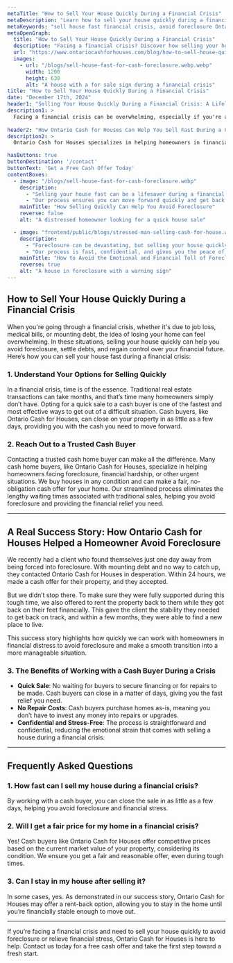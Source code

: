 ```yaml
---
metaTitle: "How to Sell Your House Quickly During a Financial Crisis"
metaDescription: "Learn how to sell your house quickly during a financial crisis. Discover how Ontario Cash for Houses helped a client avoid foreclosure and find financial relief."
metaKeywords: "sell house fast financial crisis, avoid foreclosure Ontario, quick house sale Ontario, financial crisis real estate solutions, sell house fast foreclosure"
metaOpenGraph:
  title: "How to Sell Your House Quickly During a Financial Crisis"
  description: "Facing a financial crisis? Discover how selling your house quickly with Ontario Cash for Houses can help you avoid foreclosure and get back on track."
  url: "https://www.ontariocashforhouses.com/blog/how-to-sell-house-quickly-financial-crisis"
  images:
    - url: "/blogs/sell-house-fast-for-cash-foreclosure.webp.webp"
      width: 1200
      height: 630
      alt: "A house with a for sale sign during a financial crisis"
title: "How to Sell Your House Quickly During a Financial Crisis"
date: "December 17th, 2024"
header1: "Selling Your House Quickly During a Financial Crisis: A Lifeline for Homeowners"
description1: >
  Facing a financial crisis can be overwhelming, especially if you're at risk of foreclosure. In these times, selling your house quickly can provide the relief you need, helping you avoid foreclosure, settle debts, or move forward with a fresh start. This article discusses how selling your house quickly during a financial crisis can give you the flexibility and time to recover financially.
  
header2: "How Ontario Cash for Houses Can Help You Sell Fast During a Crisis"
description2: >
  Ontario Cash for Houses specializes in helping homeowners in financial distress by providing fast cash offers for their homes. If you're facing foreclosure or need to sell quickly due to financial hardship, we can assist you by purchasing your home and closing the deal in as little as a few days. But don’t just take our word for it—here’s a real success story that shows how we’ve helped homeowners just like you.

hasButtons: true
buttonDestination: '/contact'
buttonText: 'Get a Free Cash Offer Today'
contentBoxes:
  - image: "/blogs/sell-house-fast-for-cash-foreclosure.webp"
    description: 
      - "Selling your house fast can be a lifesaver during a financial crisis. Ontario Cash for Houses works with homeowners to provide a quick, hassle-free sale, even when facing foreclosure."
      - "Our process ensures you can move forward quickly and get back on your feet, no matter the circumstances."
    mainTitle: "How Selling Quickly Can Help You Avoid Foreclosure"
    reverse: false
    alt: "A distressed homeowner looking for a quick house sale"

  - image: "frontend/public/blogs/stressed-man-selling-cash-for-house.webp"
    description: 
      - "Foreclosure can be devastating, but selling your house quickly can prevent it. We helped a client facing foreclosure avoid losing their home, providing them the opportunity to start fresh."
      - "Our process is fast, confidential, and gives you the peace of mind you need during a stressful time."
    mainTitle: "How to Avoid the Emotional and Financial Toll of Foreclosure"
    reverse: true
    alt: "A house in foreclosure with a warning sign"
---
```


## **How to Sell Your House Quickly During a Financial Crisis**

When you're going through a financial crisis, whether it's due to job loss, medical bills, or mounting debt, the idea of losing your home can feel overwhelming. In these situations, selling your house quickly can help you avoid foreclosure, settle debts, and regain control over your financial future. Here’s how you can sell your house fast during a financial crisis:

### **1. Understand Your Options for Selling Quickly**
In a financial crisis, time is of the essence. Traditional real estate transactions can take months, and that’s time many homeowners simply don’t have. Opting for a quick sale to a cash buyer is one of the fastest and most effective ways to get out of a difficult situation. Cash buyers, like Ontario Cash for Houses, can close on your property in as little as a few days, providing you with the cash you need to move forward.

### **2. Reach Out to a Trusted Cash Buyer**
Contacting a trusted cash home buyer can make all the difference. Many cash home buyers, like Ontario Cash for Houses, specialize in helping homeowners facing foreclosure, financial hardship, or other urgent situations. We buy houses in any condition and can make a fair, no-obligation cash offer for your home. Our streamlined process eliminates the lengthy waiting times associated with traditional sales, helping you avoid foreclosure and providing the financial relief you need.

---

## **A Real Success Story: How Ontario Cash for Houses Helped a Homeowner Avoid Foreclosure**

We recently had a client who found themselves just one day away from being forced into foreclosure. With mounting debt and no way to catch up, they contacted Ontario Cash for Houses in desperation. Within 24 hours, we made a cash offer for their property, and they accepted. 

But we didn’t stop there. To make sure they were fully supported during this tough time, we also offered to rent the property back to them while they got back on their feet financially. This gave the client the stability they needed to get back on track, and within a few months, they were able to find a new place to live.

This success story highlights how quickly we can work with homeowners in financial distress to avoid foreclosure and make a smooth transition into a more manageable situation. 

### **3. The Benefits of Working with a Cash Buyer During a Crisis**
- **Quick Sale**: No waiting for buyers to secure financing or for repairs to be made. Cash buyers can close in a matter of days, giving you the fast relief you need.
- **No Repair Costs**: Cash buyers purchase homes as-is, meaning you don’t have to invest any money into repairs or upgrades.
- **Confidential and Stress-Free**: The process is straightforward and confidential, reducing the emotional strain that comes with selling a house during a financial crisis.

---

## **Frequently Asked Questions**

### **1. How fast can I sell my house during a financial crisis?**
By working with a cash buyer, you can close the sale in as little as a few days, helping you avoid foreclosure and financial stress.

### **2. Will I get a fair price for my home in a financial crisis?**
Yes! Cash buyers like Ontario Cash for Houses offer competitive prices based on the current market value of your property, considering its condition. We ensure you get a fair and reasonable offer, even during tough times.

### **3. Can I stay in my house after selling it?**
In some cases, yes. As demonstrated in our success story, Ontario Cash for Houses may offer a rent-back option, allowing you to stay in the home until you’re financially stable enough to move out.

---

If you’re facing a financial crisis and need to sell your house quickly to avoid foreclosure or relieve financial stress, Ontario Cash for Houses is here to help. Contact us today for a free cash offer and take the first step toward a fresh start.

